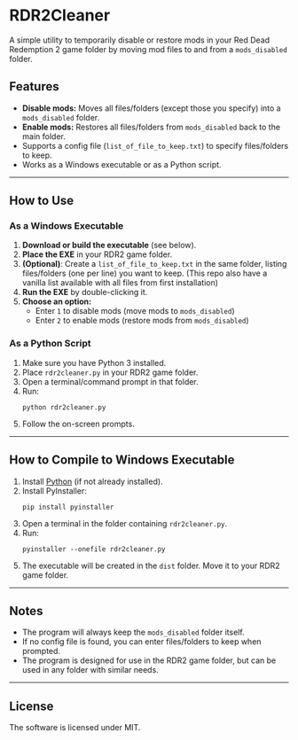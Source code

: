 # RDR2Cleaner

A simple utility to temporarily disable or restore mods in your Red Dead Redemption 2 game folder by moving mod files to and from a `mods_disabled` folder.

## Features

- **Disable mods:** Moves all files/folders (except those you specify) into a `mods_disabled` folder.
- **Enable mods:** Restores all files/folders from `mods_disabled` back to the main folder.
- Supports a config file (`list_of_file_to_keep.txt`) to specify files/folders to keep.
- Works as a Windows executable or as a Python script.

---

## How to Use

### As a Windows Executable

1. **Download or build the executable** (see below).
2. **Place the EXE** in your RDR2 game folder.
3. **(Optional)**: Create a `list_of_file_to_keep.txt` in the same folder, listing files/folders (one per line) you want to keep. (This repo also have a vanilla list available with all files from first installation)
4. **Run the EXE** by double-clicking it.
5. **Choose an option:**
    - Enter `1` to disable mods (move mods to `mods_disabled`)
    - Enter `2` to enable mods (restore mods from `mods_disabled`)

### As a Python Script

1. Make sure you have Python 3 installed.
2. Place `rdr2cleaner.py` in your RDR2 game folder.
3. Open a terminal/command prompt in that folder.
4. Run:
    ```
    python rdr2cleaner.py
    ```
5. Follow the on-screen prompts.

---

## How to Compile to Windows Executable

1. Install [Python](https://www.python.org/downloads/) (if not already installed).
2. Install PyInstaller:
    ```
    pip install pyinstaller
    ```
3. Open a terminal in the folder containing `rdr2cleaner.py`.
4. Run:
    ```
    pyinstaller --onefile rdr2cleaner.py
    ```
5. The executable will be created in the `dist` folder. Move it to your RDR2 game folder.

---

## Notes

- The program will always keep the `mods_disabled` folder itself.
- If no config file is found, you can enter files/folders to keep when prompted.
- The program is designed for use in the RDR2 game folder, but can be used in any folder with similar needs.

---

## License

The software is licensed under MIT.
